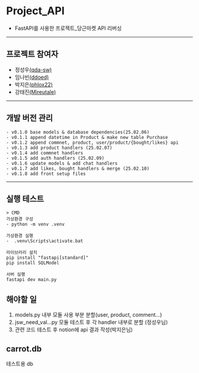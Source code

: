 # Project_API
- FastAPI를 사용한 프로젝트_당근마켓 API 리버싱
---
## 프로젝트 참여자
- 정성우[(qda-sw)](https://github.com/qda-sw)
- 임나빈[(ddoed)](https://github.com/ddoed)
- 박지은[(phlox22)](https://github.com/phlox22)
- 강태진[(Mireutale)](https://github.com/Mireutale)
---
## 개발 버전 관리
```
- v0.1.0 base models & database dependencies(25.02.06)
- v0.1.1 append datetime in Product & make new table Purchase
- v0.1.2 append commnet, product, user/product/{bought/likes} api
- v0.1.3 add product handlers (25.02.07)
- v0.1.4 add commnet handlers
- v0.1.5 add auth handlers (25.02.09)
- v0.1.6 update models & add chat handlers
- v0.1.7 add likes, bought handlers & merge (25.02.10)
- v0.1.8 add front setup files
```
---
## 실행 테스트
```
> CMD
가상환경 구성
- python -m venv .venv

가상환경 실행
-  .venv\Scripts\activate.bat

라이브러리 설치
pip install "fastapi[standard]"
pip install SQLModel

서버 실행
fastapi dev main.py
```
## 해야할 일
1. models.py 내부 모듈 사용 부분 분할(user, product, comment...)
2. jsw_need_val...py 모듈 테스트 후 각 handler 내부로 분할 (정성우님)
3. 관련 코드 테스트 후 notion에 api 결과 작성(박지은님)

## carrot.db
테스트용 db
